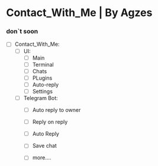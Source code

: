 # Contact_With_Me | By Agzes
### don`t soon 



- [ ] Contact_With_Me:
  - [ ] UI:
    - [ ] Main
    - [ ] Terminal
    - [ ] Chats
    - [ ] PLugins
    - [ ] Auto-reply
    - [ ] Settings
  - [ ] Telegram Bot:
    - [ ] Auto reply to owner
    - [ ] Reply on reply
    - [ ] Auto Reply
    - [ ] Save chat
    - [ ] more....
        
